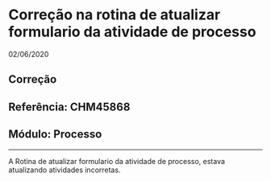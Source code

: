 # Correção na rotina de atualizar formulario da atividade de processo
02/06/2020
## Correção
## Referência: CHM45868
## Módulo: Processo
***

A Rotina de atualizar formulario da atividade de processo, estava atualizando atividades incorretas.